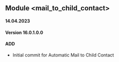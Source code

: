 ## Module <mail_to_child_contact>

#### 14.04.2023
#### Version 16.0.1.0.0
#### ADD
- Initial commit for Automatic Mail to Child Contact